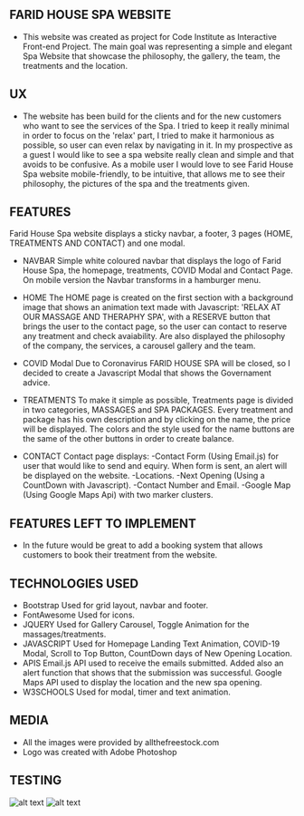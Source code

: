 

## FARID HOUSE SPA WEBSITE

* This website was created as project for Code Institute as Interactive Front-end Project.
The main goal was representing a simple and elegant Spa Website that showcase the philosophy, the gallery, the team, the treatments and the location.



## UX 

* The website has been build for the clients and for the new customers who want to see the services of the Spa.
I tried to keep it really minimal in order to focus on the 'relax' part, I tried to make it harmonious as possible, so user can even relax by navigating in it.
In my prospective as a guest I would like to see a spa website really clean and simple and that avoids to be confusive.
As a mobile user I would love to see Farid House Spa website mobile-friendly, to be intuitive, that allows me to see their philosophy, the pictures of the spa and the treatments given.

## FEATURES

Farid House Spa website displays a sticky navbar, a footer, 3 pages (HOME, TREATMENTS AND CONTACT) and one modal.

* NAVBAR
Simple white coloured navbar that displays the logo of Farid House Spa, the homepage, treatments, COVID Modal and Contact Page. 
On mobile version the Navbar transforms in a hamburger menu.

* HOME
The HOME page is created on the first section with a background image that shows an animation text made with Javascript: 'RELAX AT OUR MASSAGE AND THERAPHY SPA', with a RESERVE button that brings the user to the contact page, so the user can contact to reserve any treatment and check avaiability.
Are also displayed the philosophy of the company, the services, a carousel gallery and the team.

* COVID Modal
Due to Coronavirus FARID HOUSE SPA will be closed, so I decided to create a Javascript Modal that shows the Governament advice. 

* TREATMENTS 
To make it simple as possible, Treatments page is divided in two categories, MASSAGES and SPA PACKAGES.
Every treatment and package has his own description and by clicking on the name, the price will be displayed. 
The colors and the style used for the name buttons are the same of the other buttons in order to create balance. 

* CONTACT 
Contact page displays: 
-Contact Form (Using Email.js) for user that would like to send and equiry. When form is sent, an alert will be displayed on the website.
-Locations.
-Next Opening (Using a CountDown with Javascript).
-Contact Number and Email.
-Google Map (Using Google Maps Api) with two marker clusters.

## FEATURES LEFT TO IMPLEMENT

* In the future would be great to add a booking system that allows customers to book their treatment from the website.


## TECHNOLOGIES USED 

* Bootstrap
Used for grid layout, navbar and footer.
* FontAwesome
Used for icons.
* JQUERY
Used for Gallery Carousel, Toggle Animation for the massages/treatments.
* JAVASCRIPT
Used for Homepage Landing Text Animation, COVID-19 Modal, Scroll to Top Button, CountDown days of New Opening Location.
* APIS 
Email.js API used to receive the emails submitted. Added also an alert function that shows that the submission was successful. 
Google Maps API used to display the location and the new spa opening.
* W3SCHOOLS 
Used for modal, timer and text animation.



## MEDIA

* All the images were provided by allthefreestock.com
* Logo was created with Adobe Photoshop 



## TESTING 

![alt text](https://ibb.co/ypGcYjV)
![alt text](https://ibb.co/K0vQFYM)



